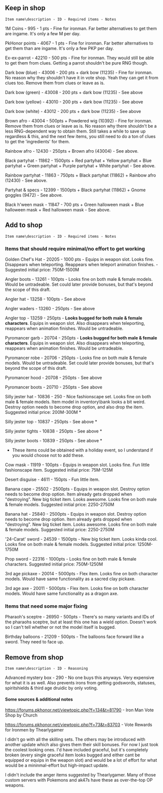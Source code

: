 ## **Keep in shop**

`Item name\description - ID - Required items - Notes`

1M Coins - 995 - 1 pts - Fine for ironman. Far better alternatives to get them are ingame. It's only a few M per day.

PkHonor points - 4067 - 1 pts - Fine for ironman. Far better alternatives to get them than are ingame. It's only a few PKP per day.

Ex-ex-parrot - 42210 - 500 pts - Fine for ironman. They would still be able to get them from clues. Getting a parrot shouldn't be pure RNG though.

Dark bow (blue) - 43006 - 200 pts + dark bow (11235) - Fine for ironman. No reason why they shouldn't have it in vote shop. Yeah they can get it from clues too. Remove them from clues or leave as is.

Dark bow (green) - 43008 - 200 pts + dark bow (11235) - See above

Dark bow (yellow) - 43010 - 200 pts + dark bow (11235) - See above

Dark bow (white) - 43012 - 200 pts + dark bow (11235) - See above

Brown afro - 43004 - 500pts + Powdered wig (10392) - Fine for ironman. Remove them from clues or leave as is. No reason why there shouldn't be a less RNG-dependent way to obtain them. Still takes a while to save up regardless & this, and the next few items, you still need to do a ton of clues to get the 'ingredients' for them.

Rainbow afro - 12430 - 250pts + Brown afro (43004) - See above.

Black partyhat - 11862 - 1500pts + Red partyhat + Yellow partyhat + Blue partyhat + Green partyhat + Purple partyhat + White partyhat -  See above.

Rainbow partyhat - 11863 - 750pts + Black partyhat (11862) + Rainbow afro (12430) - See above.

Partyhat & specs - 12399 - 1500pts + Black partyhat (11862) + Gnome goggles (9472) - See above.

Black h'ween mask - 11847 - 700 pts + Green halloween mask + Blue halloween mask + Red halloween mask - See above.


## **Add to shop** 

`Item name\description - ID - Required items - Notes`

### Items that should require minimal/no effort to get working

Golden Chef's Hat - 20205 - 1000 pts - Equips in weapon slot. Looks fine. Disappears when teleporting. Reappears when teleport animation finishes. - Suggested initial price: 750M-1500M


Angler boots - 13261 - 100pts - Looks fine on both male & female models. Would be untradeable. Set could later provide bonuses, but that's beyond the scope of this draft.

Angler hat - 13258 - 100pts - See above

Angler waders - 13260 - 250pts - See above

Angler top - 13259 - 250pts - **Looks bugged for both male & female characters**. Equips in weapon slot. Also disappears when teleporting, reappears when animation finishes. Would be untradeable.

Pyromancer garb - 20704 - 250pts - **Looks bugged for both male & female characters**. Equips in weapon slot. Also disappears when teleporting, reappears when animation finishes. Would be untradeable.

Pyromancer robe - 20706 - 250pts - Looks fine on both male & female models. Would be untradeable. Set could later provide bonuses, but that's beyond the scope of this draft.

Pyromancer hood - 20708 - 250pts - See above

Pyromancer boots - 20710 - 250pts - See above


Silly jester hat - 10836 - 250 - Nice fashionscape set. Looks fine on both male & female models. Item model in inventory\bank looks a bit weird. Destroy option needs to become drop option, and also drop the item. Suggested initial price: 200M-300M *

Silly jester top - 10837 - 250pts - See above *

Silly jester tights - 10838 - 250pts - See above *

Silly jester boots - 10839 - 250pts - See above *

* These items could be obtained with a holiday event, so I understand if you would choose not to add these.

Cow mask - 11919 - 100pts - Equips in weapon slot. Looks fine. Fun little fashionscape item. Suggested initial price: 75M-125M

Desert disguise - 4611 - 150pts - Fun little item.

Banana cape - 25502 - 2500pts - Equips in weapon slot. Destroy option needs to become drop option. Item already gets dropped when "destroying". New big ticket item. Looks awesome. Looks fine on both male & female models. Suggested initial price: 2250-2750M

Banana hat - 25840 - 2500pts - Equips in weapon slot. Destroy option needs to become drop option.  Item already gets dropped when "destroying". New big ticket item. Looks awesome. Looks fine on both male & female models. Suggested initial price: 2250-2750M

'24-Carat' sword - 24539 - 1500pts - New big ticket item. Looks kinda cool. Looks fine on both male & female models. Suggested initial price: 1250M-1750M

Prop sword - 22316 - 1000pts - Looks fine on both male & female characters. Suggested initial price: 750M-1250M

3rd age pickaxe - 20014 - 5000pts - Flex item. Looks fine on both character models. Would have same functionality as a sacred clay pickaxe.

3rd age axe - 20011 - 5000pts - Flex item. Looks fine on both character models. Would have same functionality as a dragon axe.

### Items that need some major fixing

Pharaoh's sceptre - 26950 - 500pts - There's so many variants and IDs of the pharaohs sceptre, but at least this one has a wield option. Doesn't work so I can't tell whether or not the model itself is bugged.

Birthday balloons - 21209 - 500pts - The balloons face forward like a sword. They need to face up. 

## **Remove from shop**

`Item name\description - ID - Reasoning`

Advanced mystery box - 290 - No one buys this anyways. Very expensive for what it is as well. Also prevents irons from getting godswords, statuses, spiritshields & third age druidic by only voting.



#### Some sources & additional notes
https://forums.pkhonor.net/viewtopic.php?f=134&t=81790 - Iron Man Vote Shop by Church

https://forums.pkhonor.net/viewtopic.php?f=73&t=83703 - Vote Rewards for Ironmen by Thearlygamer

I didn't go with all the skilling sets. The others may be introduced with another update which also gives them their skill bonuses. For now I just took the coolest looking ones. I'd have included graceful, but it's completely broken (every single graceful item looks bugged and either cant be equipped or equips in the weapon slot) and would be a lot of effort for what would be a mininmal-effort but high-impact update.

I didn't include the anger items suggested by Thearlygamer. Many of those custom servers with Pokemons and ak47s have these as over-the-top OP weapons. 
